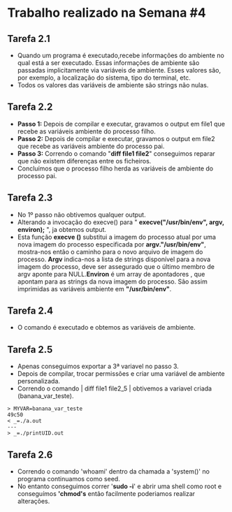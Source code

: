 # Trabalho realizado na Semana #4


## Tarefa 2.1
- Quando um programa é executado,recebe informações do ambiente no qual está a ser executado. Essas informações de ambiente são passadas implicitamente via variáveis de ambiente. Esses valores são, por exemplo, a localização do sistema, tipo do terminal, etc.
- Todos os valores das variáveis de ambiente são strings não nulas.


## Tarefa 2.2
- **Passo 1:** Depois de compilar e executar, gravamos o output em file1 que recebe as variáveis ambiente do processo filho.
- **Passo 2:** Depois de compilar e executar, gravamos o output em file2 que recebe as variáveis ambiente do processo pai.  
- **Passo 3:** Correndo o comando "**diff file1 file2**" conseguimos reparar que não existem diferenças entre os ficheiros.
- Concluímos que o processo filho herda as variáveis de ambiente do processo pai.

## Tarefa 2.3
- No 1º passo não obtivemos qualquer output.
- Alterando a invocação do execve() para " **execve("/usr/bin/env", argv, environ);** ", ja obtemos output.
- Esta função **execve ()** substitui a imagem do processo atual por uma nova imagem do processo especificada por **argv."/usr/bin/env"**, mostra-nos então o caminho para o novo arquivo de imagem do processo. **Argv** indica-nos a lista de strings disponível para a nova imagem do processo, deve ser assegurado que o último membro de argv aponte para NULL.**Environ** é um array de apontadores , que apontam para as strings da nova imagem do processo. São assim imprimidas as variáveis ambiente em **"/usr/bin/env"**.

## Tarefa 2.4
- O comando é executado e obtemos as variáveis de ambiente.

## Tarefa 2.5 
- Apenas conseguimos exportar a 3ª variavel no passo 3.
- Depois de compilar, trocar permissões e criar uma variável de ambiente personalizada.
- Correndo o comando | diff file1 file2_5 |   obtivemos a variavel criada (banana_var_teste).
``` 
> MYVAR=banana_var_teste
49c50
< _=./a.out
---
> _=./printUID.out
```

## Tarefa 2.6
- Correndo o comando 'whoami' dentro da chamada  a 'system()' no programa continuamos como seed.
- No entanto conseguimos correr '**sudo -i**'  e abrir uma shell como root e conseguímos **'chmod's** então facilmente poderiamos realizar alterações.



